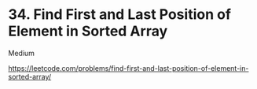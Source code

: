 # 34. Find First and Last Position of Element in Sorted Array

Medium

https://leetcode.com/problems/find-first-and-last-position-of-element-in-sorted-array/